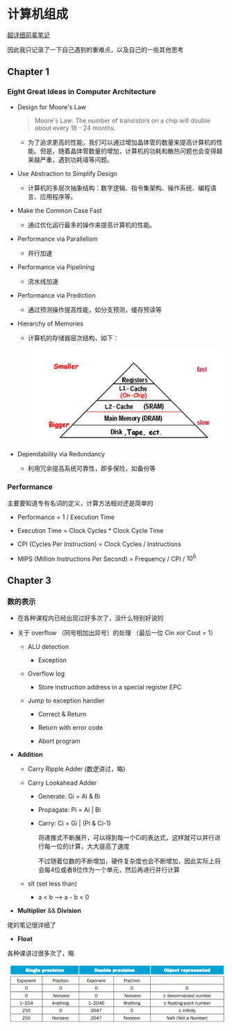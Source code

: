 # 计算机组成

[超详细前辈笔记](https://xuan-insr.github.io/computer_organization/)

因此我只记录了一下自己遇到的重难点，以及自己的一些其他思考

## Chapter 1

### Eight Great Ideas in Computer Architecture

- Design for Moore's Law
    
    > Moore's Law: The number of transistors on a chip will double about every 18 - 24 months. 

    - 为了追求更高的性能，我们可以通过增加晶体管的数量来提高计算机的性能。但是，随着晶体管数量的增加，计算机的功耗和散热问题也会变得越来越严重，遇到功耗墙等问题。

- Use Abstraction to Simplify Design

    - 计算机的多层次抽象结构：数字逻辑、指令集架构、操作系统、编程语言、应用程序等。

- Make the Common Case Fast

    - 通过优化运行最多的操作来提高计算机的性能。

- Performance via Parallelism

    - 并行加速

- Performance via Pipelining

    - 流水线加速

- Performance via Prediction

    - 通过预测操作提高性能，如分支预测，缓存预读等
  
- Hierarchy of Memories

    - 计算机的存储器层次结构，如下：
        
        ![Memory Hierarchy](./images/memory_hierarchy.png) 

- Dependability via Redundancy

    - 利用冗余提高系统可靠性，即多保险，如备份等

### Performance

主要要知道专有名词的定义，计算方法相对还是简单的

- Performance = 1 / Execution Time

- Execution Time = Clock Cycles * Clock Cycle Time

- CPI (Cycles Per Instruction) = Clock Cycles / Instructions

- MIPS (Million Instructions Per Second) = Frequency / CPI / $10^6$

## Chapter 3

### 数的表示

- 在各种课程内已经出现过好多次了，没什么特别好说的

- 关于 overflow （同号相加出异号）的处理 （最后一位 Cin xor Cout = 1）

    - ALU detection
      
        - Exception
    
    - Overflow log
    
        - Store instruction address in a special register EPC
        
    - Jump to exception handler
    
        - Correct & Return
        
        - Return with error code
        
        - Abort program

- **Addition**

    - Carry Ripple Adder (数逻讲过，略)
    
    - Carry Lookahead Adder
    
        - Generate: Gi = Ai & Bi
        
        - Propagate: Pi = Ai | Bi
        
        - Carry: Ci = Gi | (Pi & Ci-1) 

            将递推式不断展开，可以得到每一个Ci的表达式，这样就可以并行进行每一位的计算，大大提高了速度

            不过随着位数的不断增加，硬件复杂度也会不断增加，因此实际上将会每4位或者8位作为一个单元，然后再进行并行计算
    
    - slt (set less than)
    
        - a < b --> a - b < 0 

- **Multiplier** && **Division**

佬的笔记很详细了

- **Float**

各种课讲过很多次了，略

![Float](./images/float.png)